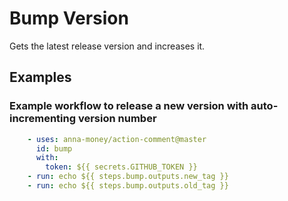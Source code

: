 # Bump Version

Gets the latest release version and increases it.

## Examples

### Example workflow to release a new version with auto-incrementing version number

```yaml
    - uses: anna-money/action-comment@master
      id: bump
      with:
        token: ${{ secrets.GITHUB_TOKEN }}
    - run: echo ${{ steps.bump.outputs.new_tag }}
    - run: echo ${{ steps.bump.outputs.old_tag }}

```
